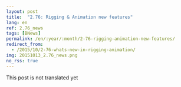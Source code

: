 ```yaml
---
layout: post
title:  "2.76: Rigging & Animation new features"
lang: en
ref: 2.76_news
tags: [BNews]
permalink: /en/:year/:month/2-76-rigging-animation-new-features/
redirect_from:
  - /2015/10/2-76-whats-new-in-rigging-animation/
img: 20151013_2.76_news.png
no_rss: true
---
```


This post is not translated yet
